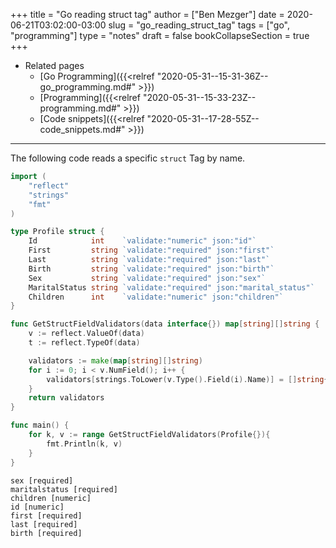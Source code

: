 +++
title = "Go reading struct tag"
author = ["Ben Mezger"]
date = 2020-06-21T03:02:00-03:00
slug = "go_reading_struct_tag"
tags = ["go", "programming"]
type = "notes"
draft = false
bookCollapseSection = true
+++

-   Related pages
    -   [Go Programming]({{<relref "2020-05-31--15-31-36Z--go_programming.md#" >}})
    -   [Programming]({{<relref "2020-05-31--15-33-23Z--programming.md#" >}})
    -   [Code snippets]({{<relref "2020-05-31--17-28-55Z--code_snippets.md#" >}})

---

The following code reads a specific `struct` Tag by name.

```go
import (
	"reflect"
	"strings"
	"fmt"
)

type Profile struct {
	Id            int    `validate:"numeric" json:"id"`
	First         string `validate:"required" json:"first"`
	Last          string `validate:"required" json:"last"`
	Birth         string `validate:"required" json:"birth"`
	Sex           string `validate:"required" json:"sex"`
	MaritalStatus string `validate:"required" json:"marital_status"`
	Children      int    `validate:"numeric" json:"children"`
}

func GetStructFieldValidators(data interface{}) map[string][]string {
	v := reflect.ValueOf(data)
	t := reflect.TypeOf(data)

	validators := make(map[string][]string)
	for i := 0; i < v.NumField(); i++ {
		validators[strings.ToLower(v.Type().Field(i).Name)] = []string{t.Field(i).Tag.Get("validate")}
	}
	return validators
}

func main() {
	for k, v := range GetStructFieldValidators(Profile{}){
		fmt.Println(k, v)
	}
}
```

```text
sex [required]
maritalstatus [required]
children [numeric]
id [numeric]
first [required]
last [required]
birth [required]
```